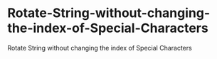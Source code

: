 # Rotate-String-without-changing-the-index-of-Special-Characters
Rotate String without changing the index of Special Characters
